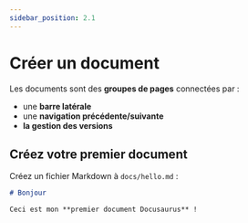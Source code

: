 ```yaml
---
sidebar_position: 2.1
---
```


# Créer un document

Les documents sont des **groupes de pages** connectées par :

- une **barre latérale**
- une **navigation précédente/suivante**
- **la gestion des versions**

## Créez votre premier document

Créez un fichier Markdown à `docs/hello.md` :

```md title="docs/hello.md"
# Bonjour

Ceci est mon **premier document Docusaurus** !
```